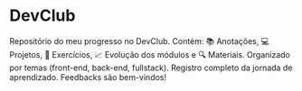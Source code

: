 # DevClub
Repositório do meu progresso no DevClub. Contém: 📚 Anotações, 💻 Projetos, 🧩 Exercícios, 📈 Evolução dos módulos e 🔍 Materiais. Organizado por temas (front-end, back-end, fullstack). Registro completo da jornada de aprendizado. Feedbacks são bem-vindos!
